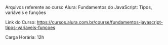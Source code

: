 Arquivos referente ao curso Alura:
Fundamentos do JavaScript: Tipos, variáveis e funções

Link do Curso:
https://cursos.alura.com.br/course/fundamentos-javascript-tipos-variaveis-funcoes

Carga Horária:
12h